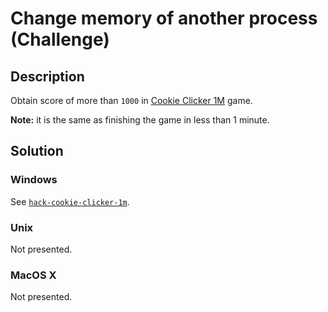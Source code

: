# Change memory of another process (Challenge)

## Description
Obtain score of more than `1000` in [Cookie Clicker 1M](../games/cookie-clicker-1m) game.

**Note:** it is the same as finishing the game in less than 1 minute.

## Solution

### Windows
See [`hack-cookie-clicker-1m`](../hacks/write-memory).

### Unix
Not presented.

### MacOS X
Not presented.

